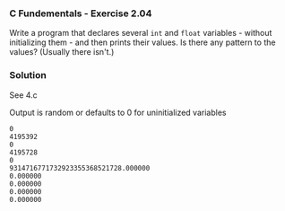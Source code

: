 ### C Fundementals - Exercise 2.04

Write a program that declares several ```int``` and ```float``` variables - without initializing them - and then prints their values.
Is there any pattern to the values? (Usually there isn't.)

###  Solution

See 4.c

Output is random or defaults to 0 for uninitialized variables

```
0
4195392
0
4195728
0
9314716771732923355368521728.000000
0.000000
0.000000
0.000000
0.000000
```
